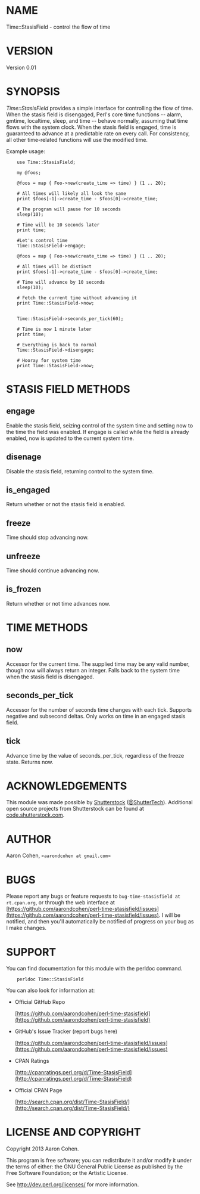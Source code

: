 # NAME

Time::StasisField - control the flow of time

# VERSION

Version 0.01

# SYNOPSIS

_Time::StasisField_ provides a simple interface for controlling the flow of
time.  When the stasis field is disengaged, Perl's core time functions --
alarm, gmtime, localtime, sleep, and time -- behave normally, assuming that
time flows with the system clock.  When the stasis field is engaged, time
is guaranteed to advance at a predictable rate on every call.  For consistency,
all other time-related functions will use the modified time.

Example usage:

        use Time::StasisField;

        my @foos;

        @foos = map { Foo->new(create_time => time) } (1 .. 20);

        # All times will likely all look the same
        print $foos[-1]->create_time - $foos[0]->create_time;

        # The program will pause for 10 seconds
        sleep(10);

        # Time will be 10 seconds later
        print time;

        #Let's control time
        Time::StasisField->engage;

        @foos = map { Foo->new(create_time => time) } (1 .. 20);

        # All times will be distinct
        print $foos[-1]->create_time - $foos[0]->create_time;

        # Time will advance by 10 seconds
        sleep(10);

        # Fetch the current time without advancing it
        print Time::StasisField->now;


        Time::StasisField->seconds_per_tick(60);

        # Time is now 1 minute later
        print time;

        # Everything is back to normal
        Time::StasisField->disengage;

        # Hooray for system time
        print Time::StasisField->now;

# STASIS FIELD METHODS

## engage

Enable the stasis field, seizing control of the system time and setting now to
the time the field was enabled. If engage is called while the field is already
enabled, now is updated to the current system time.

## disenage

Disable the stasis field, returning control to the system time.

## is\_engaged

Return whether or not the stasis field is enabled.

## freeze

Time should stop advancing now.

## unfreeze

Time should continue advancing now.

## is\_frozen

Return whether or not time advances now.

# TIME METHODS

## now

Accessor for the current time.  The supplied time may be any valid number,
though now will always return an integer.  Falls back to the system time when
the stasis field is disengaged.

## seconds\_per\_tick

Accessor for the number of seconds time changes with each tick.  Supports
negative and subsecond deltas. Only works on time in an engaged stasis field.

## tick

Advance time by the value of seconds\_per\_tick, regardless of the freeze state.
Returns now.

# ACKNOWLEDGEMENTS

This module was made possible by [Shutterstock](http://www.shutterstock.com/)
([@ShutterTech](https://twitter.com/ShutterTech)).  Additional open source
projects from Shutterstock can be found at
[code.shutterstock.com](http://code.shutterstock.com/).

# AUTHOR

Aaron Cohen, `<aarondcohen at gmail.com>`

# BUGS

Please report any bugs or feature requests to `bug-time-stasisfield at rt.cpan.org`, or through
the web interface at [https://github.com/aarondcohen/perl-time-stasisfield/issues](https://github.com/aarondcohen/perl-time-stasisfield/issues).  I will
be notified, and then you'll automatically be notified of progress on your bug as I make changes.

# SUPPORT

You can find documentation for this module with the perldoc command.

        perldoc Time::StasisField

You can also look for information at:

- Official GitHub Repo

    [https://github.com/aarondcohen/perl-time-stasisfield](https://github.com/aarondcohen/perl-time-stasisfield)

- GitHub's Issue Tracker (report bugs here)

    [https://github.com/aarondcohen/perl-time-stasisfield/issues](https://github.com/aarondcohen/perl-time-stasisfield/issues)

- CPAN Ratings

    [http://cpanratings.perl.org/d/Time-StasisField](http://cpanratings.perl.org/d/Time-StasisField)

- Official CPAN Page

    [http://search.cpan.org/dist/Time-StasisField/](http://search.cpan.org/dist/Time-StasisField/)

# LICENSE AND COPYRIGHT

Copyright 2013 Aaron Cohen.

This program is free software; you can redistribute it and/or modify it
under the terms of either: the GNU General Public License as published
by the Free Software Foundation; or the Artistic License.

See http://dev.perl.org/licenses/ for more information.
